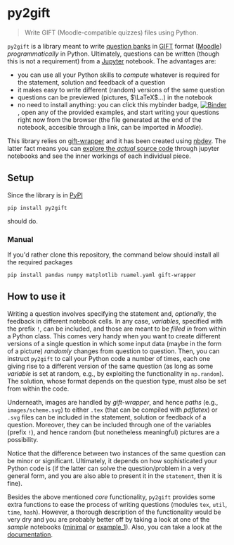 # py2gift
> Write GIFT (Moodle-compatible quizzes) files using Python.


`py2gift` is a library meant to write [question banks](https://docs.moodle.org/38/en/Question_bank) in [GIFT](https://docs.moodle.org/38/en/GIFT_format) format ([Moodle](https://moodle.org/)) *programmatically* in Python. Ultimately, questions can be written (though this is not a requirement) from a [Jupyter](https://jupyter.org/) notebook. The advantages are:

* you can use all your Python skills to *compute* whatever is required for the statement, solution and feedback of a question
* it makes easy to write different (random) versions of the same question
* questions can be previewed (pictures, $\LaTeX$...) in the notebook
* no need to install anything: you can click this mybinder badge, 
[![Binder](https://mybinder.org/badge_logo.svg)](https://mybinder.org/v2/gh/manuvazquez/py2gift/master?filepath=examples)
, open any of the provided examples, and start writing your questions right now from the browser (the file generated at the end of the notebook, accesible through a link, can be imported in *Moodle*).

This library relies on [gift-wrapper](https://github.com/manuvazquez/gift-wrapper) and it has been created using [nbdev](https://github.com/fastai/nbdev). The latter fact means you can [explore the *actual* source code](https://manuvazquez.github.io/py2gift/) through jupyter notebooks and see the inner workings of each individual piece.

## Setup

Since the library is in [PyPI](https://pypi.org/project/py2gift/)

```
pip install py2gift
```

should do.

### Manual

If you'd rather clone this repository, the command below should install all the required packages 

```
pip install pandas numpy matplotlib ruamel.yaml gift-wrapper
```

## How to use it

Writing a question involves specifying the statement and, *optionally*, the feedback in different notebook cells. In any case, *variables*, specified with the prefix `!`, can be included, and those are meant to be *filled in* from within a Python class. This comes very handy when you want to create different versions of a single question in which some input data (maybe in the form of a picture) *randomly* changes from question to question. Then, you can instruct `py2gift` to call your Python code a number of times, each one giving rise to a different version of the same question (as long as some *variable* is set at random, e.g., by exploiting the functionality in `np.random`). The solution, whose format depends on the question type, must also be set from within the code.

Underneath, images are handled by *gift-wrapper*, and hence *paths* (e.g., `images/scheme.svg`) to either `.tex` (that can be compiled with *pdflatex*) or `.svg` files can be included in the statement, solution or feedback of a question. Moreover, they can be included through one of the variables (prefix `!`), and hence random (but nonetheless meaningful) pictures are a possibility.

Notice that the difference between two instances of the same question can be minor or significant. Ultimately, it depends on how sophisticated your Python code is (if the latter can solve the question/problem in a very general form, and you are also able to present it in the `statement`, then it is fine).

Besides the above mentioned *core* functionality, `py2gift` provides some extra functions to ease the process of writing questions (modules `tex`, `util`, `time`, `hash`). However, a thorough description of the functionality would be very dry and you are probably better off by taking a look at one of the *sample* notebooks ([minimal](examples/minimal.ipynb) or [example_1](examples/example_1.ipynb)). Also, you can take a look at the [documentation](https://manuvazquez.github.io/py2gift/).
